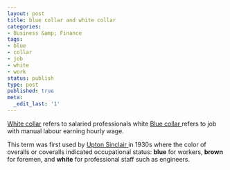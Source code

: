 ```yaml
---
layout: post
title: blue collar and white collar
categories:
- Business &amp; Finance
tags:
- blue
- collar
- job
- white
- work
status: publish
type: post
published: true
meta:
  _edit_last: '1'
---
```

<a href="http://en.wikipedia.org/wiki/White-collar_worker">White collar</a> refers to salaried professionals white <a href="http://en.wikipedia.org/wiki/Blue-collar_worker">Blue collar </a>refers to job with manual labour earning hourly wage.

This term was first used by <a href="http://en.wikipedia.org/wiki/Upton_Sinclair">Upton Sinclair </a>in 1930s where the color of overalls or coveralls indicated occupational status: <strong>blue</strong> for workers, <strong>brown</strong> for foremen, and <strong>white</strong> for professional staff such as engineers.

